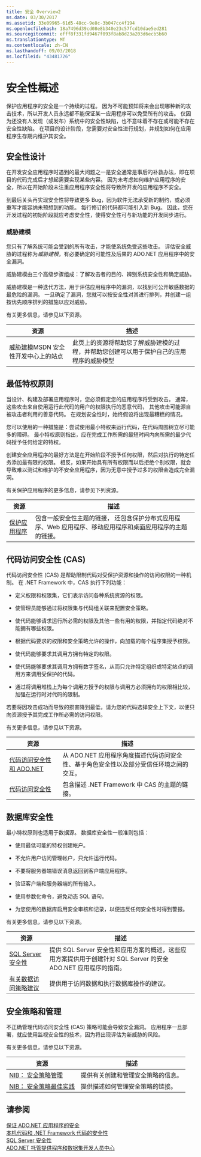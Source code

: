 ```yaml
---
title: 安全 Overview2
ms.date: 03/30/2017
ms.assetid: 33e09965-61d5-48cc-9e8c-3b047cc4f194
ms.openlocfilehash: 18a7496d39cd08e8b340e23c57fcd10dae5ed281
ms.sourcegitcommit: efff8f331fd9467f093f8ab8d23a203d6ecb5b60
ms.translationtype: MT
ms.contentlocale: zh-CN
ms.lasthandoff: 09/03/2018
ms.locfileid: "43481726"
---
```

# <a name="security-overview"></a>安全性概述
保护应用程序的安全是一个持续的过程。 因为不可能预知将来会出现哪种新的攻击技术，所以开发人员永远都不能保证某一应用程序可以免受所有的攻击。 仅因为还没有人发现（或发布）系统中的安全性缺陷，也不意味着不存在或可能不存在安全性缺陷。 在项目的设计阶段，您需要对安全性进行规划，并规划如何在应用程序生存期内维护其安全。  
  
## <a name="design-for-security"></a>安全性设计  
 在开发安全应用程序时遇到的最大问题之一是安全通常是事后的补救办法，即在项目的代码完成后才想起需要实现某些内容。 因为未考虑如何维护应用程序的安全，所以在开始阶段未注重应用程序安全性将导致所开发的应用程序不安全。  
  
 到最后关头再实现安全性将导致更多 Bug，因为软件无法承受新的制约，或必须重写才能容纳未预想到的功能。 每行修订的代码都可能引入新 Bug。 因此，您在开发过程的初始阶段就应考虑安全性，使得安全性可与新功能的开发同步进行。  
  
### <a name="threat-modeling"></a>威胁建模  
 您只有了解系统可能会受到的所有攻击，才能使系统免受这些攻击。 评估安全威胁的过程称为*威胁建模*，有必要确定的可能性及后果的 ADO.NET 应用程序中的安全漏洞。  
  
 威胁建模由三个高级步骤组成：了解攻击者的目的、辨别系统安全性和确定威胁。  
  
 威胁建模是一种迭代方法，用于评估应用程序中的漏洞，以找到可公开敏感数据的最危险的漏洞。 一旦确定了漏洞，您就可以按安全性对其进行排列，并创建一组按优先顺序排列的措施以应对威胁。  
  
 有关更多信息，请参见以下资源。  
  
|资源|描述|  
|--------------|-----------------|  
|[威胁建模](https://go.microsoft.com/fwlink/?LinkId=98353)MSDN 安全性开发中心上的站点|此页上的资源将帮助您了解威胁建模的过程，并帮助您创建可以用于保护自己的应用程序的威胁模型|  
  
## <a name="the-principle-of-least-privilege"></a>最低特权原则  
 当设计、构建及部署应用程序时，您必须假定您的应用程序将受到攻击。 通常，这些攻击来自使用运行此代码的用户的权限执行的恶意代码， 其他攻击可能源自被攻击者利用的善意代码。 在规划安全性时，始终假设将出现最糟糕的情况。  
  
 您可以使用的一种措施是：尝试使用最小特权来运行代码，在代码周围树立尽可能多的障碍。 最小特权原则指出，应在完成工作所需的最短时间内向所需的最少代码授予任何给定的特权。  
  
 创建安全应用程序的最好方法是在开始阶段不授予任何权限，然后对执行的特定任务添加最有限的权限。 相反，如果开始具有所有权限而以后拒绝个别权限，就会导致难以测试和维护的不安全应用程序，因为无意中授予过多的权限会造成完全漏洞。  
  
 有关保护应用程序的更多信息，请参见下列资源。  
  
|资源|描述|  
|--------------|-----------------|  
|[保护应用程序](/visualstudio/ide/securing-applications)|包含一般安全性主题的链接， 还包含保护分布式应用程序、Web 应用程序、移动应用程序和桌面应用程序的主题的链接。|  
  
## <a name="code-access-security-cas"></a>代码访问安全性 (CAS)  
 代码访问安全性 (CAS) 是帮助限制代码对受保护资源和操作的访问权限的一种机制。 在 .NET Framework 中，CAS 执行下列功能：  
  
-   定义权限和权限集，它们表示访问各种系统资源的权限。  
  
-   使管理员能够通过将权限集与代码组关联来配置安全策略。  
  
-   使代码能够请求运行所必需的权限及其他一些有用的权限，并指定代码绝对不能拥有哪些权限。  
  
-   根据代码要求的权限和安全策略允许的操作，向加载的每个程序集授予权限。  
  
-   使代码能够要求其调用方拥有特定的权限。  
  
-   使代码能够要求其调用方拥有数字签名，从而只允许特定组织或特定站点的调用方来调用受保护的代码。  
  
-   通过将调用堆栈上为每个调用方授予的权限与调用方必须拥有的权限相比较，加强在运行时对代码的限制。  
  
 若要将因攻击成功而导致的损害降到最低，请为您的代码选择安全上下文，以便只向资源授予其完成工作所必需的访问权限。  
  
 有关更多信息，请参见以下资源。  
  
|资源|描述|  
|--------------|-----------------|  
|[代码访问安全性和 ADO.NET](../../../../docs/framework/data/adonet/code-access-security.md)|从 ADO.NET 应用程序角度描述代码访问安全性、基于角色安全性以及部分受信任环境之间的交互。|  
|[代码访问安全性](https://msdn.microsoft.com/library/23a20143-241d-4fe5-9d9f-3933fd594c03)|包含描述 .NET Framework 中 CAS 的主题的链接。|  
  
## <a name="database-security"></a>数据库安全性  
 最小特权原则也适用于数据源。 数据库安全性一般准则包括：  
  
-   使用最低可能的特权创建帐户。  
  
-   不允许用户访问管理帐户，只允许运行代码。  
  
-   不要将服务器端错误消息返回到客户端应用程序。  
  
-   验证客户端和服务器端的所有输入。  
  
-   使用参数化命令，避免动态 SQL 语句。  
  
-   为您使用的数据库启用安全审核和记录，以便违反任何安全性时得到警报。  
  
 有关更多信息，请参见以下资源。  
  
|资源|描述|  
|--------------|-----------------|  
|[SQL Server 安全性](../../../../docs/framework/data/adonet/sql/sql-server-security.md)|提供 SQL Server 安全性和应用方案的概述，这些应用方案提供用于创建针对 SQL Server 的安全 ADO.NET 应用程序的指南。|  
|[有关数据访问策略建议](https://msdn.microsoft.com/library/72411f32-d12a-4de8-b961-e54fca7faaf5)|提供用于访问数据和执行数据库操作的建议。|  
  
## <a name="security-policy-and-administration"></a>安全策略和管理  
 不正确管理代码访问安全性 (CAS) 策略可能会导致安全漏洞。 应用程序一旦部署，就应使用监视安全性的技术，因为将出现评估为新威胁的风险。  
  
 有关更多信息，请参见以下资源。  
  
|资源|描述|  
|--------------|-----------------|  
|[NIB： 安全策略管理](https://msdn.microsoft.com/library/d754e05d-29dc-4d3a-a2c2-95eaaf1b82b9)|提供有关创建和管理安全策略的信息。|  
|[NIB： 安全策略最佳实践](https://msdn.microsoft.com/library/d49bc4d5-efb7-4caa-a2fe-e4d3cec63c05)|提供描述如何管理安全策略的链接。|  
  
## <a name="see-also"></a>请参阅  
 [保证 ADO.NET 应用程序的安全](../../../../docs/framework/data/adonet/securing-ado-net-applications.md)  
 [本机代码和 .NET Framework 代码的安全性](https://msdn.microsoft.com/library/bd61be84-c143-409a-a75a-44253724f784)  
 [SQL Server 安全性](../../../../docs/framework/data/adonet/sql/sql-server-security.md)  
 [ADO.NET 托管提供程序和数据集开发人员中心](https://go.microsoft.com/fwlink/?LinkId=217917)
